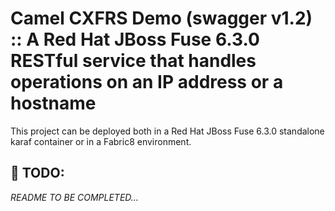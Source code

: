 # Camel CXFRS Demo (swagger v1.2) :: A Red Hat JBoss Fuse 6.3.0 RESTful service that handles operations on an IP address or a hostname

This project can be deployed both in a Red Hat JBoss Fuse 6.3.0 standalone karaf container or in a Fabric8 environment.

## :construction: TODO: 

*README TO BE COMPLETED...*
